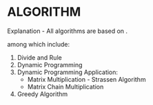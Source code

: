 # ALGORITHM
Explanation - All algorithms are based on <Introduction to Algorithms>.

among which include:
1. Divide and Rule
2. Dynamic Programming
3. Dynamic Programming Application:
   - Matrix Multiplication - Strassen Algorithm
   - Matrix Chain Multiplication
4. Greedy Algorithm
